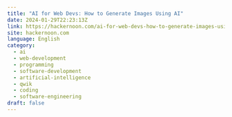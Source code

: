 ```yaml
---
title: "AI for Web Devs: How to Generate Images Using AI"
date: 2024-01-29T22:23:13Z
link: https://hackernoon.com/ai-for-web-devs-how-to-generate-images-using-ai?source=rss&utm_medium=RSS&utm_source=news.12bit.vn
site: hackernoon.com
language: English
category:
  - ai
  - web-development
  - programming
  - software-development
  - artificial-intelligence
  - qwik
  - coding
  - software-engineering
draft: false
---
```

